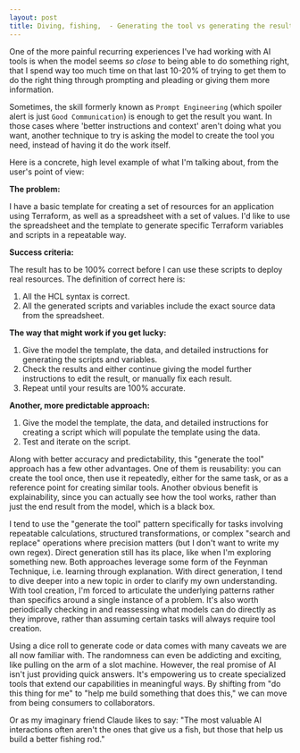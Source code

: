 ```yaml
---
layout: post
title: Diving, fishing,  - Generating the tool vs generating the result
---
```


One of the more painful recurring experiences I've had working with AI tools is when the model seems *so close* to being able to do something right, that I spend way too much time on that last 10-20% of trying to get them to do the right thing through prompting and pleading or giving them more information.

Sometimes, the skill formerly known as `Prompt Engineering` (which spoiler alert is just `Good Communication`) is enough to get the result you want.  In those cases where 'better instructions and context' aren't doing what you want, another technique to try is asking the model to create the tool you need, instead of having it do the work itself.

<!--more-->

Here is a concrete, high level example of what I'm talking about, from the user's point of view:

**The problem:**

I have a basic template for creating a set of resources for an application using Terraform, as well as a spreadsheet with a set of values.  I'd like to use the spreadsheet and the template to generate specific Terraform variables and scripts in a repeatable way.

**Success criteria:**

The result has to be 100% correct before I can use these scripts to deploy real resources.  The definition of correct here is:

1. All the HCL syntax is correct.
2. All the generated scripts and variables include the exact source data from the spreadsheet.

**The way that might work if you get lucky:**

1. Give the model the template, the data, and detailed instructions for generating the scripts and variables.
2. Check the results and either continue giving the model further instructions to edit the result, or manually fix each result.
3. Repeat until your results are 100% accurate.

**Another, more predictable approach:**

1. Give the model the template, the data, and detailed instructions for creating a script which will populate the template using the data.
2. Test and iterate on the script.

Along with better accuracy and predictability, this "generate the tool" approach has a few other advantages.  One of them is reusability: you can create the tool once, then use it repeatedly, either for the same task, or as a reference point for creating similar tools.  Another obvious benefit is explainability, since you can actually see how the tool works, rather than just the end result from the model, which is a black box.

I tend to use the "generate the tool" pattern specifically for tasks involving repeatable calculations, structured transformations, or complex "search and replace" operations where precision matters (but I don't want to write my own regex). Direct generation still has its place, like when I'm exploring something new. Both approaches leverage some form of the Feynman Technique, i.e. learning through explanation. With direct generation, I tend to dive deeper into a new topic in order to clarify my own understanding.  With tool creation, I'm forced to articulate the underlying patterns rather than specifics around a single instance of a problem. It's also worth periodically checking in and reassessing what models can do directly as they improve, rather than assuming certain tasks will always require tool creation.

Using a dice roll to generate code or data comes with many caveats we are all now familiar with.  The randomness can even be addicting and exciting, like pulling on the arm of a slot machine.  However, the real promise of AI isn't just providing quick answers.  It's empowering us to create specialized tools that extend our capabilities in meaningful ways. By shifting from "do this thing for me" to "help me build something that does this," we can move from being consumers to collaborators.

Or as my imaginary friend Claude likes to say: "The most valuable AI interactions often aren't the ones that give us a fish, but those that help us build a better fishing rod."
